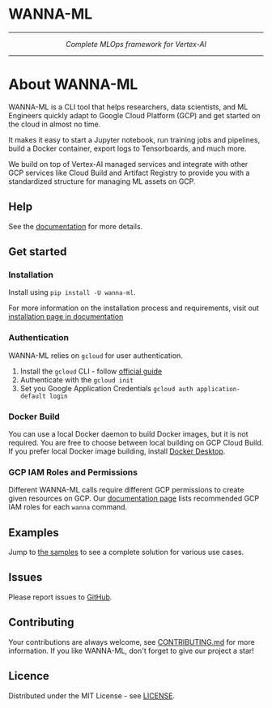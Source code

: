 # WANNA-ML

---

<p style="text-align: center; font-style: italic"> Complete MLOps framework for Vertex-AI </p>

---


# About WANNA-ML

WANNA-ML is a CLI tool that helps researchers, data scientists, and ML Engineers quickly adapt to Google Cloud Platform (GCP) and get started on the cloud in almost no time.

It makes it easy to start a Jupyter notebook, run training jobs and pipelines, build a Docker container, export logs to Tensorboards, and much more.

We build on top of Vertex-AI managed services and integrate with other GCP services like Cloud Build and Artifact Registry to provide you with a standardized structure for managing ML assets on GCP.


## Help

See the [documentation](https://avast.github.io/wanna-ml/) for more details.


## Get started

### Installation
Install using `pip install -U wanna-ml`.

For more information on the installation process and requirements, visit out [installation page in documentation](https://avast.github.io/wanna-ml/installation)

### Authentication
WANNA-ML relies on `gcloud` for user authentication. 

1. Install the `gcloud` CLI - follow [official guide](https://cloud.google.com/sdk/docs/install)
2. Authenticate with the `gcloud init`
3. Set you Google Application Credentials `gcloud auth application-default login`

### Docker Build
You can use a local Docker daemon to build Docker images, but it is not required. 
You are free to choose between local building on GCP Cloud Build. 
If you prefer local Docker image building, install  [Docker Desktop](https://www.docker.com/products/docker-desktop/).

### GCP IAM Roles and Permissions
Different WANNA-ML calls require different GCP permissions to create given resources on GCP. Our [documentation page](https://avast.github.io/wanna-ml/)
lists recommended GCP IAM roles for each `wanna` command.

## Examples
Jump to [the samples](https://github.com/avast/wanna-ml/blob/main/samples) to see a complete solution 
for various use cases.

## Issues
Please report issues to [GitHub](https://github.com/avast/wanna-ml/issues).

## Contributing
Your contributions are always welcome, see [CONTRIBUTING.md](https://github.com/avast/wanna-ml/blob/master/CONTRIBUTING.md) for more information.
If you like WANNA-ML, don't forget to give our project a star! 

## Licence
Distributed under the MIT License - see [LICENSE](https://github.com/avast/wanna-ml/blob/master/LICENCE).
